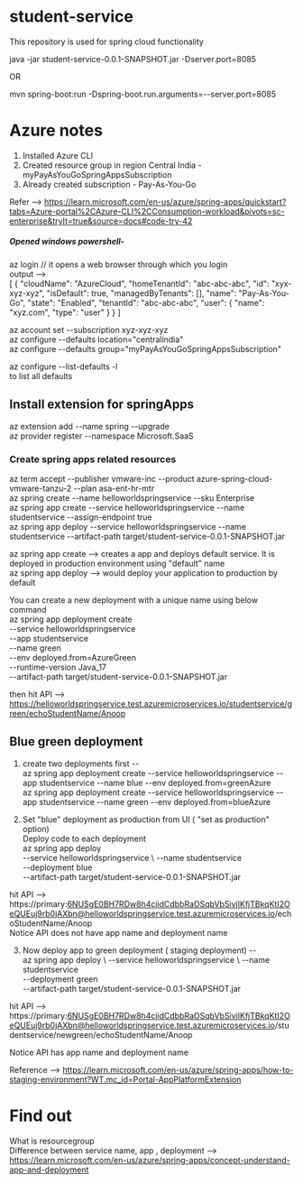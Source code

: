 
# student-service
This repository is used for spring cloud functionality

java -jar student-service-0.0.1-SNAPSHOT.jar -Dserver.port=8085

OR

mvn spring-boot:run -Dspring-boot.run.arguments=--server.port=8085

# Azure notes
1) Installed Azure CLI 
2) Created resource group in region Central India - myPayAsYouGoSpringAppsSubscription
3) Already created subscription - Pay-As-You-Go 

Refer --> https://learn.microsoft.com/en-us/azure/spring-apps/quickstart?tabs=Azure-portal%2CAzure-CLI%2CConsumption-workload&pivots=sc-enterprise&tryIt=true&source=docs#code-try-42 <br />


##### Opened windows powershell-
 az login // it opens a web browser through which you login <br> 
output --> <br />
[
  {
    "cloudName": "AzureCloud",
    "homeTenantId": "abc-abc-abc",
    "id": "xyx-xyz-xyz",
    "isDefault": true,
    "managedByTenants": [],
    "name": "Pay-As-You-Go",
    "state": "Enabled",
    "tenantId": "abc-abc-abc",
    "user": {
      "name": "xyz.com",
      "type": "user"
    }
  }
]

 az account set --subscription xyz-xyz-xyz <br />
 az configure --defaults location="centralindia" <br />
 az configure --defaults group="myPayAsYouGoSpringAppsSubscription" <br />

 az configure --list-defaults -l <br /> to list all defaults 
 
## Install extension for springApps
az extension add --name spring --upgrade <br />
az provider register --namespace Microsoft.SaaS <br />

### Create spring apps related resources
az term accept --publisher vmware-inc --product azure-spring-cloud-vmware-tanzu-2 --plan asa-ent-hr-mtr <br />
az spring create --name helloworldspringservice --sku Enterprise <br />
az spring app create --service helloworldspringservice --name studentservice --assign-endpoint true <br />
az spring app deploy --service helloworldspringservice --name studentservice --artifact-path target/student-service-0.0.1-SNAPSHOT.jar <br />

az spring app create --> creates a app and deploys default service. It is deployed in production environment using "default" name <br />
az spring app deploy --> would deploy your application to production by default <br />

You can create a new deployment with a unique name using below command <br />
az spring app deployment create \
    --service helloworldspringservice \
    --app studentservice \
    --name green \
    --env deployed.from=AzureGreen \
    --runtime-version Java_17 \
    --artifact-path target/student-service-0.0.1-SNAPSHOT.jar <br />

then hit API --> https://helloworldspringservice.test.azuremicroservices.io/studentservice/green/echoStudentName/Anoop <br />


## Blue green deployment <br /> 
1) create two deployments first -- <br />
 az spring app deployment create --service helloworldspringservice --app studentservice --name blue --env deployed.from=greenAzure <br /> 
 az spring app deployment create --service helloworldspringservice --app studentservice --name green --env deployed.from=blueAzure <br />
 
 2) Set "blue" deployment as production from UI ( "set as production" option) <br />
 Deploy code to each deployment <br />
 az spring app deploy \
 --service helloworldspringservice \ 
 --name studentservice \
 --deployment blue \
 --artifact-path target/student-service-0.0.1-SNAPSHOT.jar <br />
 
 hit API --> https://primary:6NUSgE0BH7RDw8h4cjidCdbbRaOSqbVbSivjIKfjTBkqKtI2OeQUEuj9rb0jAXbn@helloworldspringservice.test.azuremicroservices.io/echoStudentName/Anoop <br />
 Notice API does not have app name and deployment name <br />
 
 3) Now deploy app to green deployment ( staging deployment) -- <br /> 
 az spring app deploy \ 
  --service helloworldspringservice \ 
  --name studentservice \
  --deployment green \
  --artifact-path target/student-service-0.0.1-SNAPSHOT.jar <br />
  
 hit API --> https://primary:6NUSgE0BH7RDw8h4cjidCdbbRaOSqbVbSivjIKfjTBkqKtI2OeQUEuj9rb0jAXbn@helloworldspringservice.test.azuremicroservices.io/studentservice/newgreen/echoStudentName/Anoop <br />
 
Notice API has app name and deployment name <br />

Reference --> https://learn.microsoft.com/en-us/azure/spring-apps/how-to-staging-environment?WT.mc_id=Portal-AppPlatformExtension <br />
 
# Find out 
What is resourcegroup <br />
Difference between service name, app , deployment --> https://learn.microsoft.com/en-us/azure/spring-apps/concept-understand-app-and-deployment<br/>

